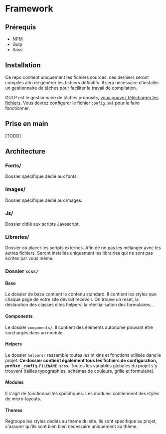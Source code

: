 # Framework

## Prérequis

* NPM
* Gulp
* Sass

## Installation

Ce repo contient uniquement les fichiers sources, ces derniers seront compilés afin de générer les fichiers définitifs. Il sera nécessaire d'installer un gestionnaire de tâches pour faciliter le travail de compilation.

GULP est le gestionnaire de tâches proposés, [vous pouvez télécharger les fichiers](https://github.com/Drupalito/gulp_tasks). Vous devrez configurer le fichier `config.xml` pour le faire fonctionner.

## Prise en main

[TODO]

## Architecture

### Fonts/

Dossier spécifique dédié aux fonts.

### Images/

Dossier spécifique dédié aux images.

### Js/

Dossier didié aux scripts Javascript.

### Libraries/

Dossier où placer les scripts externes. Afin de ne pas les mélanger avec les autres fichiers. Seront installés uniquement les librairies qui ne sont pas écrites par vous même.

### Dossier `scss/`

#### Base

Le dossier de base contient le contenu standard. Il contient les styles que chaque page de votre site devrait recevoir. On trouve un reset, la déclaration des classes dites helpers, la réinitialisation des formulaires...

#### Components

Le dossier `components/`. Il contient des éléments autonome pouvant être surchargés dans un module.

#### Helpers

Le dossier `helpers/` rassemble toutes les mixins et fonctions utilisés dans le projet. **Ce dossier contient également tous les fichiers de configuration, préfixé `_config.FILENAME.scss`.** Toutes les variables globales du projet s'y trouvent (tailles typographies, schémas de couleurs, grille et formulaire).

#### Modules

Il s'agit de fonctionnalités spécifiques. Les modules contiennent des styles de micro-layouts.

#### Themes

Regroupe les styles dédiés au thème du site. Ils sont spécifique au projet, s'assurer qu'ils sont bien bien nécessaire uniquement au thème.
